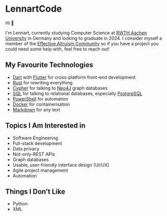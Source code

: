 # LennartCode

Hi 👋

I'm Lennart, currently studying Computer Science at [RWTH Aachen University](https://www.rwth-aachen.de/) in Germany and looking to graduate in 2024. I consider myself a member of the [Effective Altruism Community](https://www.effectivealtruism.org/) so if you have a project you could need some help with, feel free to reach out!

## My Favourite Technologies

- [Dart](https://dart.dev/) with [Flutter](https://flutter.dev/) for cross-platform front-end development
- [Rust](https://www.rust-lang.org) for rewriting everything
- [Cypher](https://neo4j.com/product/cypher-graph-query-language/) for talking to [Neo4J](https://neo4j.com) graph databases
- [SQL](https://wikipedia.org/wiki/SQL) for talking to relational databases, especially [PostgreSQL](https://www.postgresql.org)
- [PowerShell](https://learn.microsoft.com/en-us/powershell/scripting/) for automation
- [Docker](https://www.docker.com) for containerisation
- [Markdown](https://daringfireball.net/projects/markdown/) for any text

## Topics I Am Interested in

- Software Engineering
- Full-stack development
- Data privacy
- Not-only-REST APIs
- Graph databases
- Usable, user-friendly interface design (UI/UX)
- Agile project management
- Automation

## Things I Don’t Like

- Python
- XML
